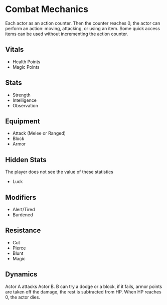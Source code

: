 
Combat Mechanics
================

Each actor as an action counter.  Then the counter reaches 0, the actor can perform an action: moving, attacking, or using an item.  Some quick access items can be used without incrementing the action counter.

## Vitals
* Health Points
* Magic Points

## Stats
* Strength 
* Intelligence
* Observation

## Equipment
* Attack (Melee or Ranged)
* Block
* Armor

## Hidden Stats
The player does not see the value of these statistics
* Luck

## Modifiers
* Alert/Tired
* Burdened

## Resistance
* Cut
* Pierce
* Blunt
* Magic

## Dynamics
Actor A attacks Actor B.
B can try a dodge or a block, if it fails, armor points are taken off the damage, the rest is subtracted from HP.  When HP reaches 0, the actor dies.
